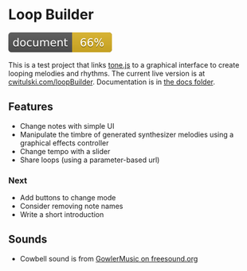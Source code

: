 # Loop Builder

![Documentation coverage](./dist/docs/badge.svg)

This is a test project that links [tone.js](https://tonejs.github.io) to a graphical interface to create looping melodies and rhythms. The current live version is at [cwitulski.com/loopBuilder](https://cwitulski.com/loopBuilder). Documentation is in [the docs folder](https://cwitulski.com/loopBuilder/docs).

## Features

* Change notes with simple UI
* Manipulate the timbre of generated synthesizer melodies using a graphical effects controller
* Change tempo with a slider
* Share loops (using a parameter-based url)

### Next

* Add buttons to change mode
* Consider removing note names
* Write a short introduction

## Sounds

* Cowbell sound is from [GowlerMusic on freesound.org](https://freesound.org/people/GowlerMusic/sounds/364919/)
